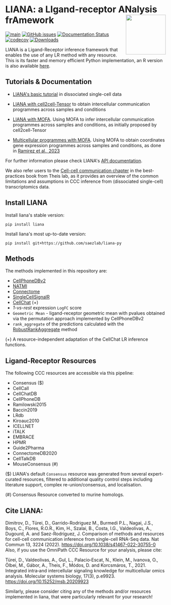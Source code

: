 # LIANA: a LIgand-receptor ANalysis frAmework <img src="https://github.com/saezlab/liana-py/blob/main/docs/source/logo.png?raw=true" align="right" height="125">

<!-- badges: start -->
[![main](https://github.com/saezlab/liana-py/actions/workflows/main.yml/badge.svg)](https://github.com/saezlab/liana-py/actions)
[![GitHub issues](https://img.shields.io/github/issues/saezlab/liana-py.svg)](https://github.com/saezlab/liana-py/issues/)
[![Documentation Status](https://readthedocs.org/projects/liana-py/badge/?version=latest)](https://liana-py.readthedocs.io/en/latest/?badge=latest)
[![codecov](https://codecov.io/gh/saezlab/liana-py/branch/main/graph/badge.svg?token=TM0P29KKN5)](https://codecov.io/gh/saezlab/liana-py)
[![Downloads](https://pepy.tech/badge/liana)](https://pepy.tech/project/liana)
<!-- badges: end -->

LIANA is a Ligand-Receptor inference framework that enables the use of any LR method with any resource.
This is its faster and memory efficient Python implementation, an R version is also available [here](https://github.com/saezlab/liana).


## Tutorials & Documentation

- [LIANA's basic tutorial](https://liana-py.readthedocs.io/en/latest/notebooks/basic_usage.html) in dissociated single-cell data

- [LIANA with cell2cell-Tensor](https://liana-py.readthedocs.io/en/latest/notebooks/liana_c2c.html) to obtain intercellular communication programmes across samples and conditions

- [LIANA with MOFA](https://liana-py.readthedocs.io/en/latest/notebooks/mofacellular.html). Using MOFA to infer intercellular communication programmes across samples and conditions, as initially proposed by cell2cell-Tensor

- [Multicellular programmes with MOFA](https://liana-py.readthedocs.io/en/latest/notebooks/mofacell.html). Using MOFA to obtain coordinates
gene expression programmes across samples and conditions, as done in [Ramirez et al., 2023](https://europepmc.org/article/ppr/ppr620471)



For further information please check LIANA's [API documentation](https://liana-py.readthedocs.io/en/latest/api.html).


We also refer users to the [Cell-cell communication chapter](https://www.sc-best-practices.org/mechanisms/cell_cell_communication.html) in the best-practices book from Theis lab, as it provides an overview of the common limitations and assumptions in CCC inference from (dissociated single-cell) transcriptomics data.


## Install LIANA

Install liana's stable version:
```
pip install liana
```

Install liana's most up-to-date version:
```
pip install git+https://github.com/saezlab/liana-py
```

## Methods

The methods implemented in this repository are:

- [CellPhoneDBv2](https://github.com/Teichlab/cellphonedb)
- [NATMI](https://github.com/forrest-lab/NATMI)
- [Connectome](https://github.com/msraredon/Connectome)
- [SingleCellSignalR](https://github.com/SCA-IRCM/SingleCellSignalR)
- [CellChat](https://github.com/sqjin/CellChat) (+)
- *1-vs-rest* expression `LogFC` score
- `Geometric Mean` - ligand-receptor geometric mean with pvalues obtained 
via the permutation approach implemented by CellPhoneDBv2
- `rank_aggregate` of the predictions calculated with the
[RobustRankAggregate](https://academic.oup.com/bioinformatics/article/28/4/573/213339) method

(+) A resource-independent adaptation of the CellChat LR inference functions.

## Ligand-Receptor Resources

The following CCC resources are accessible via this pipeline:

- Consensus ($)
- CellCall
- CellChatDB
- CellPhoneDB
- Ramilowski2015
- Baccin2019
- LRdb
- Kiroauc2010
- ICELLNET
- iTALK
- EMBRACE
- HPMR
- Guide2Pharma
- ConnectomeDB2020
- CellTalkDB
- MouseConsensus (#)

($) LIANA's default `Consensus` resource was generated from several expert-curated resources, 
filtered to additional quality control steps including literature support, complex re-union/consensus,
and localisation.

(#) Consensus Resource converted to murine homologs.


## Cite LIANA:

Dimitrov, D., Türei, D., Garrido-Rodriguez M., Burmedi P.L., Nagai, J.S., Boys, C., Flores, R.O.R., Kim, H., Szalai, B., Costa, I.G., Valdeolivas, A., Dugourd, A. and Saez-Rodriguez, J. Comparison of methods and resources for cell-cell communication inference from single-cell RNA-Seq data. Nat Commun 13, 3224 (2022). https://doi.org/10.1038/s41467-022-30755-0
Also, if you use the OmniPath CCC Resource for your analysis, please cite:

Türei, D., Valdeolivas, A., Gul, L., Palacio‐Escat, N., Klein, M., Ivanova, O., Ölbei, M., Gábor, A., Theis, F., Módos, D. and Korcsmáros, T., 2021. Integrated intra‐and intercellular signaling knowledge for multicellular omics analysis. Molecular systems biology, 17(3), p.e9923. https://doi.org/10.15252/msb.20209923

Similarly, please consider citing any of the methods and/or resources implemented in liana, that were particularly relevant for your research!
